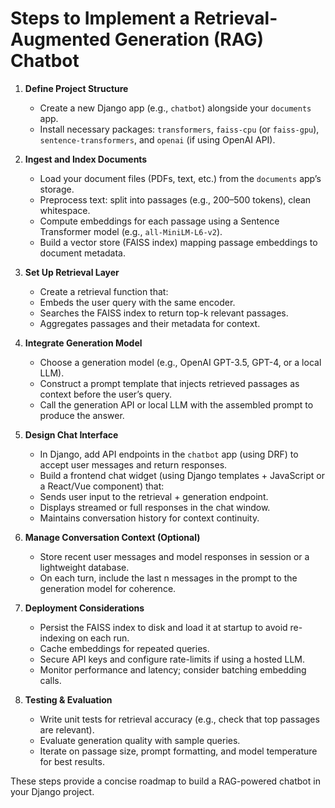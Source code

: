# Steps to Implement a Retrieval-Augmented Generation (RAG) Chatbot

1. **Define Project Structure**
   -  Create a new Django app (e.g., `chatbot`) alongside your `documents` app.  
   -  Install necessary packages: `transformers`, `faiss-cpu` (or `faiss-gpu`), `sentence-transformers`, and `openai` (if using OpenAI API).

2. **Ingest and Index Documents**
   -  Load your document files (PDFs, text, etc.) from the `documents` app’s storage.  
   -  Preprocess text: split into passages (e.g., 200–500 tokens), clean whitespace.  
   -  Compute embeddings for each passage using a Sentence Transformer model (e.g., `all-MiniLM-L6-v2`).  
   -  Build a vector store (FAISS index) mapping passage embeddings to document metadata.

3. **Set Up Retrieval Layer**
   -  Create a retrieval function that:
     - Embeds the user query with the same encoder.  
     - Searches the FAISS index to return top-k relevant passages.  
     - Aggregates passages and their metadata for context.

4. **Integrate Generation Model**
   -  Choose a generation model (e.g., OpenAI GPT-3.5, GPT-4, or a local LLM).  
   -  Construct a prompt template that injects retrieved passages as context before the user’s query.  
   -  Call the generation API or local LLM with the assembled prompt to produce the answer.

5. **Design Chat Interface**
   -  In Django, add API endpoints in the `chatbot` app (using DRF) to accept user messages and return responses.  
   -  Build a frontend chat widget (using Django templates + JavaScript or a React/Vue component) that:
     - Sends user input to the retrieval + generation endpoint.  
     - Displays streamed or full responses in the chat window.  
     - Maintains conversation history for context continuity.

6. **Manage Conversation Context (Optional)**
   -  Store recent user messages and model responses in session or a lightweight database.  
   -  On each turn, include the last n messages in the prompt to the generation model for coherence.

7. **Deployment Considerations**
   -  Persist the FAISS index to disk and load it at startup to avoid re-indexing on each run.  
   -  Cache embeddings for repeated queries.  
   -  Secure API keys and configure rate-limits if using a hosted LLM.  
   -  Monitor performance and latency; consider batching embedding calls.

8. **Testing & Evaluation**
   -  Write unit tests for retrieval accuracy (e.g., check that top passages are relevant).  
   -  Evaluate generation quality with sample queries.  
   -  Iterate on passage size, prompt formatting, and model temperature for best results.

These steps provide a concise roadmap to build a RAG-powered chatbot in your Django project.
